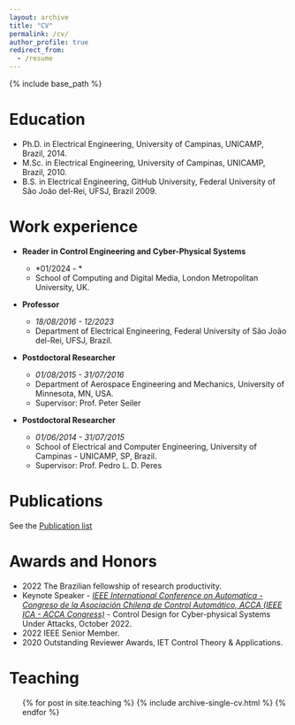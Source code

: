 ```yaml
---
layout: archive
title: "CV"
permalink: /cv/
author_profile: true
redirect_from:
  - /resume
---
```


{% include base_path %}

Education
======

* Ph.D. in Electrical Engineering, University of Campinas, UNICAMP, Brazil, 2014. 
* M.Sc. in Electrical Engineering, University of Campinas, UNICAMP, Brazil, 2010.
* B.S. in Electrical Engineering, GitHub University, Federal University of São João del-Rei, UFSJ, Brazil 2009.

Work experience
======

- **Reader in Control Engineering and Cyber-Physical Systems**
  - *01/2024 - *
  - School of Computing and Digital Media, London Metropolitan University, UK.

- **Professor**
  - *18/08/2016 - 12/2023*
  - Department of Electrical Engineering, Federal University of São João del-Rei, UFSJ, Brazil.

- **Postdoctoral Researcher**
  - *01/08/2015 - 31/07/2016*
  - Department of Aerospace Engineering and Mechanics, University of Minnesota, MN, USA.
  - Supervisor: Prof. Peter Seiler

- **Postdoctoral Researcher**
  - *01/06/2014 - 31/07/2015*
  - School of Electrical and Computer Engineering, University of Campinas - UNICAMP, SP, Brazil.
  - Supervisor: Prof. Pedro L. D. Peres

  
Publications
======

See the [Publication list](https://lacerdamj.github.io/publications/)


Awards and Honors
======

* 2022 The Brazilian fellowship of research productivity.
* Keynote Speaker - *[IEEE International Conference on Automatica - Congreso de la Asociación Chilena de Control Automático, ACCA (IEEE ICA - ACCA Congress)](https://controlautomatico.org/ica_acca2022/keynote-speakers/)* - Control Design for Cyber-physical Systems Under Attacks, October 2022.
* 2022 IEEE Senior Member.
* 2020 Outstanding Reviewer Awards, IET Control Theory & Applications.
      
Teaching
======
  <ul>{% for post in site.teaching %}
    {% include archive-single-cv.html %}
  {% endfor %}</ul>
  
